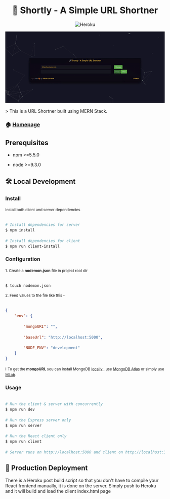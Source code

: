 <h1 align="center">🔗 Shortly - A Simple URL Shortner </h1>

<div align="center">

![Heroku](https://pyheroku-badge.herokuapp.com/?app=url-shortly&style=flat)

![Shortly Demo](screenshots/demo.gif)

</div>
> This is a URL Shortner built using MERN Stack.

### 🏠 [Homepage](http://url-shortly.herokuapp.com)




## Prerequisites

- npm >=5.5.0 

- node >=9.3.0

## 🛠 Local Development

### Install

<small> Install both client and server dependencies </small>

```bash

# Install dependencies for server
$ npm install

# Install dependencies for client
$ npm run client-install

```

### Configuration

<small> 1. Create a **nodemon.json** file in project root dir </small>

```bash

$ touch nodemon.json

```

<small> 2. Feed values to the file like this - </small>

```json

{
    "env": {

        "mongoURI": "",

        "baseUrl": "http://localhost:5000",

        "NODE_ENV": "development"
    }
}

```

:information_source: <small> To get the **mongoURI**, you can install MongoDB [locally](https://docs.mongodb.com/manual/installation/) , use [MongoDB Atlas](https://docs.atlas.mongodb.com/getting-started/) or simply use [MLab](https://mlab.com/).</small>

### Usage

```bash

# Run the client & server with concurrently
$ npm run dev

# Run the Express server only
$ npm run server

# Run the React client only
$ npm run client

# Server runs on http://localhost:5000 and client on http://localhost:3000

```

## 🚀 Production Deployment

There is a Heroku post build script so that you don't have to compile your React frontend manually, it is done on the server. Simply push to Heroku and it will build and load the client index.html page

